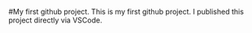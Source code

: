 #My first github project.
This is my first github project. I published this
project directly via VSCode. 
